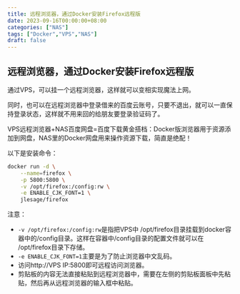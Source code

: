 ```yaml
---
title: 远程浏览器，通过Docker安装Firefox远程版
date: 2023-09-16T00:00:00+08:00
categories: ["NAS"]
tags: ["Docker","VPS","NAS"]
draft: false
---
```


## 远程浏览器，通过Docker安装Firefox远程版

通过VPS，可以挂一个远程浏览器，这样就可以变相实现魔法上网。

同时，也可以在远程浏览器中登录借来的百度云账号，只要不退出，就可以一直保持登录状态，这样就不用来回的给朋友要登录验证码了。

VPS远程浏览器+NAS百度网盘=百度下载黄金搭档：Docker版浏览器用于资源添加到网盘，NAS里的Docker网盘用来操作资源下载，简直是绝配！

以下是安装命令：
```bash
docker run -d \
    --name=firefox \
    -p 5800:5800 \
    -v /opt/firefox:/config:rw \
    -e ENABLE_CJK_FONT=1 \
    jlesage/firefox
```
注意：
+ `-v /opt/firefox:/config:rw`是指把VPS中 /opt/firefox目录挂载到docker容器中的/config目录。这样在容器中/config目录的配置文件就可以在 /opt/firefox目录下存储。
+ `-e ENABLE_CJK_FONT=1`主要是为了防止浏览器中文乱码。
+ 访问http://VPS IP:5800即可远程访问浏览器。
+ 剪贴板的内容无法直接粘贴到远程浏览器中，需要在左侧的剪贴板面板中先粘贴，然后再从远程浏览器的输入框中粘贴。